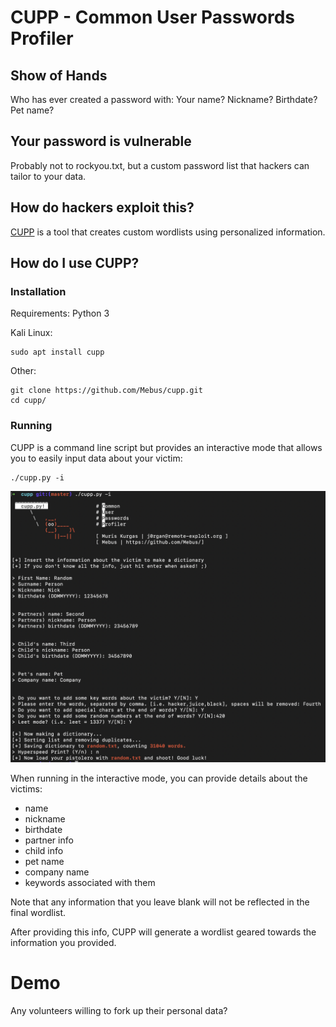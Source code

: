 # CUPP - Common User Passwords Profiler

## Show of Hands
Who has ever created a password with:
Your name?
Nickname?
Birthdate?
Pet name?

## Your password is vulnerable
Probably not to rockyou.txt, but a custom password list that hackers can tailor to your data.

## How do hackers exploit this?
[CUPP](https://github.com/Mebus/cupp) is a tool that creates custom wordlists using personalized information.

## How do I use CUPP?

### Installation
Requirements: Python 3

Kali Linux:
```
sudo apt install cupp
```

Other:

```
git clone https://github.com/Mebus/cupp.git
cd cupp/
```

### Running
CUPP is a command line script but provides an interactive mode that allows you to easily input data about your victim:

```
./cupp.py -i
```
![cupp interactive mode](cupp.png "interactive")


When running in the interactive mode, you can provide details about the victims:

* name
* nickname
* birthdate
* partner info
* child info
* pet name
* company name
* keywords associated with them

Note that any information that you leave blank will not be reflected in the final wordlist.

After providing this info, CUPP will generate a wordlist geared towards the  information you provided.

# Demo
Any volunteers willing to fork up their personal data?



